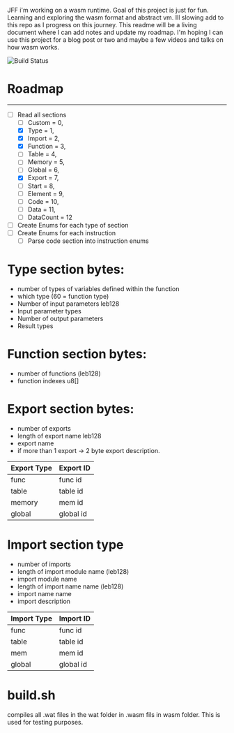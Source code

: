 JFF i'm working on a wasm runtime. Goal of this project is just for fun. Learning and exploring the wasm format and
abstract vm.
Ill slowing add to this repo as I progress on this journey. This readme will be a living document
where I can add notes and update my roadmap. I'm hoping I can use this project for a blog post or two and
maybe a few videos and talks on how wasm works.

![Build Status](https://github.com/github/docs/actions/workflows/rust.yml/badge.svg)


# Roadmap

-------

* [ ] Read all sections
    * [ ] Custom = 0,
    * [x] Type = 1,
    * [x] Import = 2,
    * [x] Function = 3,
    * [ ] Table = 4,
    * [ ] Memory = 5,
    * [ ] Global = 6,
    * [x] Export = 7,
    * [ ] Start = 8,
    * [ ] Element = 9,
    * [ ] Code = 10,
    * [ ] Data = 11,
    * [ ] DataCount = 12
* [ ] Create Enums for each type of section
* [ ] Create Enums for each instruction
    * [ ] Parse code section into instruction enums

# Type section bytes:

* number of types of variables defined within the function
* which type (60 = function type)
* Number of input parameters leb128
* Input parameter types
* Number of output parameters
* Result types

# Function section bytes:

* number of functions (leb128)
* function indexes u8[]

# Export section bytes:

* number of exports
* length of export name leb128
* export name
* if more than 1 export -> 2 byte export description.

| Export Type | Export ID |
|-------------|-----------|
| func        | func id   |
| table       | table id  |
| memory      | mem id    |
| global      | global id |

# Import section type

* number of imports
* length of import module name (leb128)
* import module name
* length of import name name (leb128)
* import name name
* import description

| Import Type | Import ID |
|-------------|-----------|
| func        | func id   |
| table       | table id  |
| mem         | mem id    |
| global      | global id |

# build.sh

compiles all .wat files in the wat folder in .wasm fils in wasm folder. This is used
for testing purposes. 
